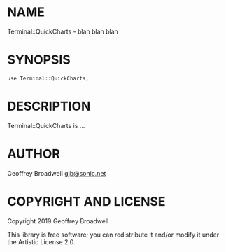 NAME
====

Terminal::QuickCharts - blah blah blah

SYNOPSIS
========

```perl6
use Terminal::QuickCharts;
```

DESCRIPTION
===========

Terminal::QuickCharts is ...

AUTHOR
======

Geoffrey Broadwell <gjb@sonic.net>

COPYRIGHT AND LICENSE
=====================

Copyright 2019 Geoffrey Broadwell

This library is free software; you can redistribute it and/or modify it under the Artistic License 2.0.

